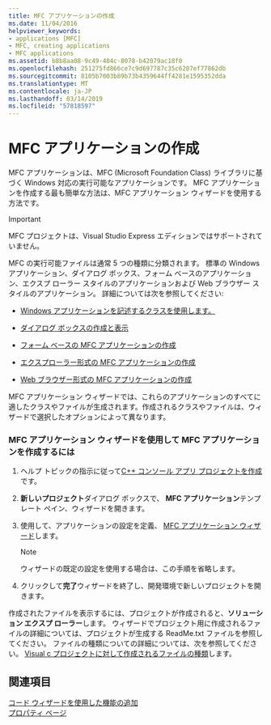 ```yaml
---
title: MFC アプリケーションの作成
ms.date: 11/04/2016
helpviewer_keywords:
- applications [MFC]
- MFC, creating applications
- MFC applications
ms.assetid: b8b8aa08-9c49-404c-8078-b42079ac18f0
ms.openlocfilehash: 251275fd866ce7c9d697787c35c6207ef77862db
ms.sourcegitcommit: 8105b7003b89b73b4359644ff4281e1595352dda
ms.translationtype: MT
ms.contentlocale: ja-JP
ms.lasthandoff: 03/14/2019
ms.locfileid: "57818597"
---
```

# <a name="creating-an-mfc-application"></a>MFC アプリケーションの作成

MFC アプリケーションは、MFC (Microsoft Foundation Class) ライブラリに基づく Windows 対応の実行可能なアプリケーションです。 MFC アプリケーションを作成する最も簡単な方法は、MFC アプリケーション ウィザードを使用する方法です。

> [!IMPORTANT]
>  MFC プロジェクトは、Visual Studio Express エディションではサポートされていません。

MFC の実行可能ファイルは通常 5 つの種類に分類されます。 標準の Windows アプリケーション、ダイアログ ボックス、フォーム ベースのアプリケーション、エクスプ ローラー スタイルのアプリケーションおよび Web ブラウザー スタイルのアプリケーション。 詳細については次を参照してください:

- [Windows アプリケーションを記述するクラスを使用します。](../../mfc/using-the-classes-to-write-applications-for-windows.md)

- [ダイアログ ボックスの作成と表示](../../mfc/creating-and-displaying-dialog-boxes.md)

- [フォーム ベースの MFC アプリケーションの作成](../../mfc/reference/creating-a-forms-based-mfc-application.md)

- [エクスプローラー形式の MFC アプリケーションの作成](../../mfc/reference/creating-a-file-explorer-style-mfc-application.md)

- [Web ブラウザー形式の MFC アプリケーションの作成](../../mfc/reference/creating-a-web-browser-style-mfc-application.md)

MFC アプリケーション ウィザードでは、これらのアプリケーションのすべてに適したクラスやファイルが生成されます。作成されるクラスやファイルは、ウィザードで選択したオプションによって異なります。

### <a name="to-create-an-mfc-application-using-the-mfc-application-wizard"></a>MFC アプリケーション ウィザードを使用して MFC アプリケーションを作成するには

1. ヘルプ トピックの指示に従って[C++ コンソール アプリ プロジェクトを作成](../../get-started/tutorial-console-cpp.md)です。

1. **新しいプロジェクト**ダイアログ ボックスで、 **MFC アプリケーション**テンプレート ペイン、ウィザードを開きます。

1. 使用して、アプリケーションの設定を定義、 [MFC アプリケーション ウィザード](../../mfc/reference/mfc-application-wizard.md)します。

    > [!NOTE]
    >  ウィザードの既定の設定を使用する場合は、この手順を省略します。

1. クリックして**完了**ウィザードを終了し、開発環境で新しいプロジェクトを開きます。

作成されたファイルを表示するには、プロジェクトが作成されると、**ソリューション エクスプ ローラー**します。 ウィザードでプロジェクト用に作成されるファイルの詳細については、プロジェクトが生成する ReadMe.txt ファイルを参照してください。 ファイルの種類についての詳細については、次を参照してください。 [Visual c プロジェクトに対して作成されるファイルの種類](../../build/reference/file-types-created-for-visual-cpp-projects.md)します。

## <a name="see-also"></a>関連項目

[コード ウィザードを使用した機能の追加](../../ide/adding-functionality-with-code-wizards-cpp.md)<br/>
[プロパティ ページ](../../build/reference/property-pages-visual-cpp.md)


